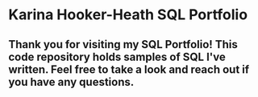 # Karina Hooker-Heath SQL Portfolio  

## Thank you for visiting my SQL Portfolio! This code repository holds samples of SQL I've written. Feel free to take a look and reach out if you have any questions. 
